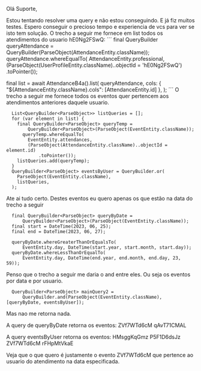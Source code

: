 Olá Suporte,

Estou tentando resolver uma query e não estou conseguindo. E já fiz muitos testes. Espero conseguir o precioso tempo e experiencia de vcs para ver se isto tem solução.
O trecho a seguir me fornece em list todos os atendimentos do usuario hE0Ng2FSwQ:
´´´
  final QueryBuilder<ParseObject> queryAttendance =
      QueryBuilder<ParseObject>(ParseObject(AttendanceEntity.className));
  queryAttendance.whereEqualTo(
      AttendanceEntity.professional,
      (ParseObject(UserProfileEntity.className)..objectId = 'hE0Ng2FSwQ')
          .toPointer());

  final list = await AttendanceB4a().list(
    queryAttendance,
    cols: {
      "${AttendanceEntity.className}.cols": [AttendanceEntity.id]
    },
  );
´´´
O trecho a seguir me fornece todos os eventos quer pertencem aos atendimentos anteriores daquele usuario.
```
  List<QueryBuilder<ParseObject>> listQueries = [];
  for (var element in list) {
    final QueryBuilder<ParseObject> queryTemp =
        QueryBuilder<ParseObject>(ParseObject(EventEntity.className));
      queryTemp.whereEqualTo(
        EventEntity.attendances,
        (ParseObject(AttendanceEntity.className)..objectId = element.id)
            .toPointer());
    listQueries.add(queryTemp);
  }
  QueryBuilder<ParseObject> eventsByUser = QueryBuilder.or(
    ParseObject(EventEntity.className),
    listQueries,
  );
```
Ate ai tudo certo.
Destes eventos eu quero apenas os que estão na data do trecho a seguir
```
  final QueryBuilder<ParseObject> queryByDate =
      QueryBuilder<ParseObject>(ParseObject(EventEntity.className));
  final start = DateTime(2023, 06, 25);
  final end = DateTime(2023, 06, 27);

  queryByDate.whereGreaterThanOrEqualsTo(
      EventEntity.day, DateTime(start.year, start.month, start.day));
  queryByDate.whereLessThanOrEqualTo(
      EventEntity.day, DateTime(end.year, end.month, end.day, 23, 59));
```
Penso que o trecho a seguir me daria o and entre eles. Ou seja os eventos por data e por usuario.
```
  QueryBuilder<ParseObject> mainQuery2 =
      QueryBuilder.and(ParseObject(EventEntity.className), [queryByDate, eventsByUser]);
```
Mas nao me retorna nada.

A query de queryByDate retorna os eventos:
ZVf7WTd6cM
qAvT71CMAL

A query eventsByUser retorna os eventos:
HMsggKqGmz
P5F1D6dsJz
ZVf7WTd6cM
rFHpMtVkaE

Veja que o que quero é justamente o evento ZVf7WTd6cM que pertence ao usuario do atendimento na data especificada.




